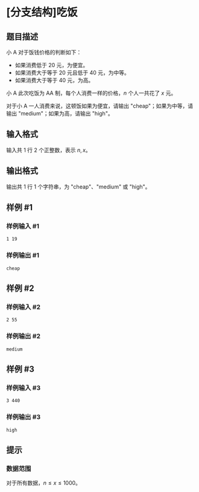 # [分支结构]吃饭

## 题目描述

小 A 对于饭钱价格的判断如下：

- 如果消费低于 $20$ 元，为便宜。
- 如果消费大于等于 $20$ 元且低于 $40$ 元，为中等。
- 如果消费大于等于 $40$ 元，为高。

小 A 此次吃饭为 AA 制，每个人消费一样的价格，$n$ 个人一共花了 $x$ 元。

对于小 A 一人消费来说，这顿饭如果为便宜，请输出 "cheap"；如果为中等，请输出 "medium"；如果为高，请输出 "high"。

## 输入格式

输入共 $1$ 行 $2$ 个正整数，表示 $n,x$。

## 输出格式

输出共 $1$ 行 $1$ 个字符串，为 "cheap"、"medium" 或 "high"。

## 样例 #1

### 样例输入 #1

```
1 19
```

### 样例输出 #1

```
cheap
```

## 样例 #2

### 样例输入 #2

```
2 55
```

### 样例输出 #2

```
medium
```

## 样例 #3

### 样例输入 #3

```
3 440
```

### 样例输出 #3

```
high
```

## 提示

### 数据范围

对于所有数据，$n\leq x\leq 1000$。